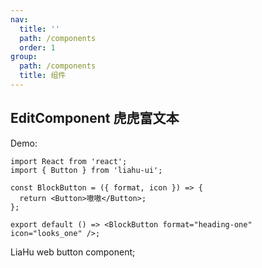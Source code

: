 ```yaml
---
nav:
  title: ''
  path: /components
  order: 1
group:
  path: /components
  title: 组件
---
```


## EditComponent 虎虎富文本

Demo:

```tsx
import React from 'react';
import { Button } from 'liahu-ui';

const BlockButton = ({ format, icon }) => {
  return <Button>嗷嗷</Button>;
};

export default () => <BlockButton format="heading-one" icon="looks_one" />;
```

LiaHu web button component;
